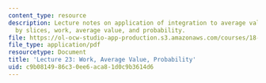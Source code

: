 ```yaml
---
content_type: resource
description: Lecture notes on application of integration to average value, volume
  by slices, work, average value, and probability.
file: https://ol-ocw-studio-app-production.s3.amazonaws.com/courses/18-01-single-variable-calculus-fall-2006/c9b0814986c30ee6aca81d0c9b3614d6_lec23.pdf
file_type: application/pdf
resourcetype: Document
title: 'Lecture 23: Work, Average Value, Probability'
uid: c9b08149-86c3-0ee6-aca8-1d0c9b3614d6
---
```

